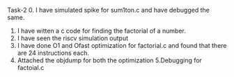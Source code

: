 Task-2 
0. I have simulated spike for sum1ton.c and have debugged the same.
1. I have witten a  c code for finding the factorial of a number.
2. I have seen the riscv simulation output
3. I have done O1 and Ofast optimization for factorial.c and found that there are 24 instructions each.
4. Attached the objdump for both the optimization
5.Debugging for factoial.c

